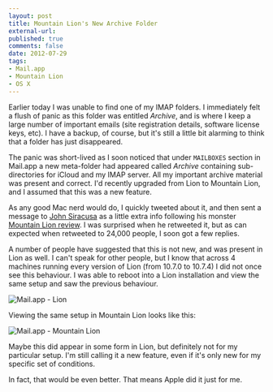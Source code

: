 ```yaml
---
layout: post
title: Mountain Lion's New Archive Folder
external-url: 
published: true
comments: false
date: 2012-07-29
tags:
- Mail.app
- Mountain Lion
- OS X
---
```


Earlier today I was unable to find one of my IMAP folders. I immediately felt a flush of panic as this folder was entitled *Archive*, and is where I keep a large number of important emails (site registration details, software license keys, etc). I have a backup, of course, but it's still a little bit alarming to think that a folder has just disappeared.

The panic was short-lived as I soon noticed that under `MAILBOXES` section in Mail.app a new meta-folder had appeared called *Archive* containing sub-directories for iCloud and my IMAP server. All my important archive material was present and correct. I'd recently upgraded from Lion to Mountain Lion, and I assumed that this was a new feature.

As any good Mac nerd would do, I quickly tweeted about it, and then sent a message to [John Siracusa][] as a little extra info following his monster [Mountain Lion review][]. I was surprised when he retweeted it, but as can expected when retweeted to 24,000 people, I soon got a few replies.

A number of people have suggested that this is not new, and was present in Lion as well. I can't speak for other people, but I know that across 4 machines running every version of Lion (from 10.7.0 to 10.7.4) I did not once see this behaviour. I was able to reboot into a Lion installation and view the same setup and saw the previous behaviour.

![Mail.app - Lion](http://content.chatswood.org.uk/photo/2012/07/Mail.app%20-%20Lion.png)

Viewing the same setup in Mountain Lion looks like this:

![Mail.app - Mountain Lion](http://content.chatswood.org.uk/photo/2012/07/Mail.app%20-%20Mountain%20Lion.png)

Maybe this did appear in some form in Lion, but definitely not for my particular setup. I'm still calling it a new feature, even if it's only new for my specific set of conditions.

In fact, that would be even better. That means Apple did it just for me.

[John Siracusa]: http://twitter.com/siracusa
[Mountain Lion review]: http://arstechnica.com/apple/2012/07/os-x-10-8/
